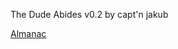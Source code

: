 The Dude Abides v0.2 by capt'n jakub

[Almanac](https://www.bloodstar.xyz/p/captn_jakub/thedudeabides/almanac.html)